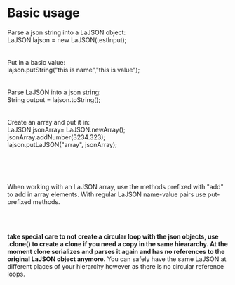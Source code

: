<h1>Basic usage</h1>

Parse a json string into a LaJSON object:<br>
LaJSON lajson = new LaJSON(testInput);<br>
<br><br>
Put in a basic value:<br>
  lajson.putString("this is name","this is value");<br>
<br><br>
Parse LaJSON into a json string:<br>
  String output = lajson.toString();<br>
<br><br>
Create an array and put it in:<br>
  LaJSON jsonArray= LaJSON.newArray();<br>
  jsonArray.addNumber(3234.323);<br>
  lajson.putLaJSON("array", jsonArray);<br>
  <br><br>

<br>
<p>When working with an LaJSON array, use the methods prefixed with "add" to add in array elements. With regular LaJSON name-value pairs use put-prefixed methods.</p>
<br>
<br>



  <b>take special care to not create a circular loop with the json objects, use .clone() to create a clone if you need a copy in the same hieararchy. At the moment clone serializes and parses it again and has no references to the original LaJSON object anymore.</b> You can safely have the same LaJSON at different places of your hierarchy however as there is no circular reference loops.

